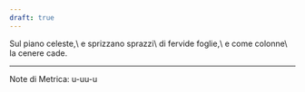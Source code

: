 ```yaml
---
draft: true
---
```


Sul piano celeste,\\
e sprizzano sprazzi\\
di fervide foglie,\\
e come colonne\\
la cenere cade.

---
Note di Metrica: u-uu-u